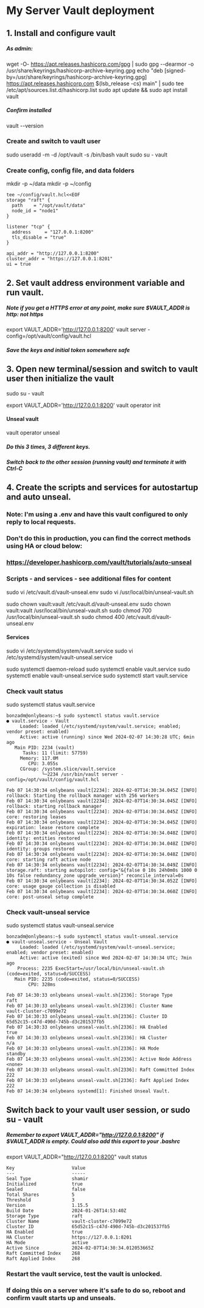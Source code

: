 
# My Server Vault deployment

## 1. Install and configure vault

##### As admin:
wget -O- https://apt.releases.hashicorp.com/gpg | sudo gpg --dearmor -o /usr/share/keyrings/hashicorp-archive-keyring.gpg
echo "deb [signed-by=/usr/share/keyrings/hashicorp-archive-keyring.gpg] https://apt.releases.hashicorp.com $(lsb_release -cs) main" | sudo tee /etc/apt/sources.list.d/hashicorp.list
sudo apt update && sudo apt install vault

##### Confirm installed 
vault --version

### Create and switch to vault user
sudo useradd -m -d /opt/vault -s /bin/bash vault
sudo su - vault

### Create config, config file, and data folders
mkdir -p ~/data
mkdir -p ~/config

```
tee ~/config/vault.hcl<<EOF
storage "raft" {
  path    = "/opt/vault/data"
  node_id = "node1"
}

listener "tcp" {
  address     = "127.0.0.1:8200"
  tls_disable = "true"
}

api_addr = "http://127.0.0.1:8200"
cluster_addr = "https://127.0.0.1:8201"
ui = true
```

## 2. Set vault address environment variable and run vault.
##### Note if you get a HTTPS error at any point, make sure $VAULT_ADDR is http: not https
export VAULT_ADDR='http://127.0.0.1:8200'
vault server -config=/opt/vault/config/vault.hcl

##### Save the keys and initial token somewhere safe

## 3. Open new terminal/session and switch to vault user then initialize the vault
sudo su - vault

export VAULT_ADDR='http://127.0.0.1:8200'
vault operator init

#### Unseal vault
vault operator unseal
<enter key>

##### Do this 3 times, 3 different keys.

##### Switch back to the other session (running vault) and terminate it with Ctrl-C

## 4. Create the scripts and services for autostartup and auto unseal.

### Note: I'm using a .env and have this vault configured to only reply to local requests.

### Don't do this in production, you can find the correct methods using HA or cloud below:
### https://developer.hashicorp.com/vault/tutorials/auto-unseal

### Scripts - and services - see additional files for content
sudo vi /etc/vault.d/vault-unseal.env
sudo vi /usr/local/bin/unseal-vault.sh

sudo chown vault:vault /etc/vault.d/vault-unseal.env
sudo chown vault:vault /usr/local/bin/unseal-vault.sh
sudo chmod 700 /usr/local/bin/unseal-vault.sh
sudo chmod 400 /etc/vault.d/vault-unseal.env

#### Services
sudo vi /etc/systemd/system/vault.service
sudo vi /etc/systemd/system/vault-unseal.service

sudo systemctl daemon-reload
sudo systemctl enable vault.service
sudo systemctl enable vault-unseal.service
sudo systemctl start vault.service

### Check vault status
sudo systemctl status vault.service

```
bonzadm@onlybeans:~$ sudo systemctl status vault.service
● vault.service - Vault
     Loaded: loaded (/etc/systemd/system/vault.service; enabled; vendor preset: enabled)
     Active: active (running) since Wed 2024-02-07 14:30:28 UTC; 6min ago
   Main PID: 2234 (vault)
      Tasks: 11 (limit: 57759)
     Memory: 117.0M
        CPU: 3.055s
     CGroup: /system.slice/vault.service
             └─2234 /usr/bin/vault server -config=/opt/vault/config/vault.hcl

Feb 07 14:30:34 onlybeans vault[2234]: 2024-02-07T14:30:34.045Z [INFO]  rollback: Starting the rollback manager with 256 workers
Feb 07 14:30:34 onlybeans vault[2234]: 2024-02-07T14:30:34.045Z [INFO]  rollback: starting rollback manager
Feb 07 14:30:34 onlybeans vault[2234]: 2024-02-07T14:30:34.045Z [INFO]  core: restoring leases
Feb 07 14:30:34 onlybeans vault[2234]: 2024-02-07T14:30:34.045Z [INFO]  expiration: lease restore complete
Feb 07 14:30:34 onlybeans vault[2234]: 2024-02-07T14:30:34.048Z [INFO]  identity: entities restored
Feb 07 14:30:34 onlybeans vault[2234]: 2024-02-07T14:30:34.048Z [INFO]  identity: groups restored
Feb 07 14:30:34 onlybeans vault[2234]: 2024-02-07T14:30:34.048Z [INFO]  core: starting raft active node
Feb 07 14:30:34 onlybeans vault[2234]: 2024-02-07T14:30:34.049Z [INFO]  storage.raft: starting autopilot: config="&{false 0 10s 24h0m0s 1000 0 10s false redundancy_zone upgrade_version}" reconcile_interval=0s
Feb 07 14:30:34 onlybeans vault[2234]: 2024-02-07T14:30:34.052Z [INFO]  core: usage gauge collection is disabled
Feb 07 14:30:34 onlybeans vault[2234]: 2024-02-07T14:30:34.060Z [INFO]  core: post-unseal setup complete
```
### Check vault-unseal service
sudo systemctl status vault-unseal.service

```
bonzadm@onlybeans:~$ sudo systemctl status vault-unseal.service
● vault-unseal.service - Unseal Vault
     Loaded: loaded (/etc/systemd/system/vault-unseal.service; enabled; vendor preset: enabled)
     Active: active (exited) since Wed 2024-02-07 14:30:34 UTC; 7min ago
    Process: 2235 ExecStart=/usr/local/bin/unseal-vault.sh (code=exited, status=0/SUCCESS)
   Main PID: 2235 (code=exited, status=0/SUCCESS)
        CPU: 328ms

Feb 07 14:30:33 onlybeans unseal-vault.sh[2336]: Storage Type            raft
Feb 07 14:30:33 onlybeans unseal-vault.sh[2336]: Cluster Name            vault-cluster-c7099e72
Feb 07 14:30:33 onlybeans unseal-vault.sh[2336]: Cluster ID              65d52c15-c47d-490d-745b-d3c201537fb5
Feb 07 14:30:33 onlybeans unseal-vault.sh[2336]: HA Enabled              true
Feb 07 14:30:33 onlybeans unseal-vault.sh[2336]: HA Cluster              n/a
Feb 07 14:30:33 onlybeans unseal-vault.sh[2336]: HA Mode                 standby
Feb 07 14:30:33 onlybeans unseal-vault.sh[2336]: Active Node Address     <none>
Feb 07 14:30:33 onlybeans unseal-vault.sh[2336]: Raft Committed Index    222
Feb 07 14:30:33 onlybeans unseal-vault.sh[2336]: Raft Applied Index      222
Feb 07 14:30:34 onlybeans systemd[1]: Finished Unseal Vault.
```

## Switch back to your vault user session, or sudo su - vault
##### Remember to export VAULT_ADDR="http://127.0.0.1:8200" if $VAULT_ADDR is empty. Could also add this export to your .bashrc

export VAULT_ADDR="http://127.0.0.1:8200"
vault status

```
Key                     Value
---                     -----
Seal Type               shamir
Initialized             true
Sealed                  false
Total Shares            5
Threshold               3
Version                 1.15.5
Build Date              2024-01-26T14:53:40Z
Storage Type            raft
Cluster Name            vault-cluster-c7099e72
Cluster ID              65d52c15-c47d-490d-745b-d3c201537fb5
HA Enabled              true
HA Cluster              https://127.0.0.1:8201
HA Mode                 active
Active Since            2024-02-07T14:30:34.012053665Z
Raft Committed Index    268
Raft Applied Index      268
```

### Restart the vault service, test the vault is unlocked.

### If doing this on a server where it's safe to do so, reboot and confirm vault starts up and unseals.